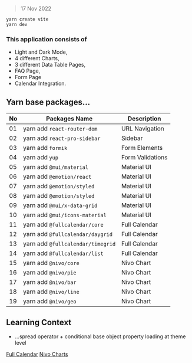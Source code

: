 > 17 Nov 2022


```
yarn create vite
yarn dev
```


### This application consists of 
* Light and Dark Mode, 
* 4 different Charts, 
* 3 different Data Table Pages, 
* FAQ Page, 
* Form Page  
* Calendar Integration.

## Yarn base packages...
|No | Packages Name                    | Description      |
|---|----------------------------------|------------------|
|01 |yarn add `react-router-dom`       | URL Navigation   |
|02 |yarn add `react-pro-sidebar`      | Sidebar          |
|03 |yarn add `formik`                 | Form Elements    |
|04 |yarn add `yup`                    | Form Validations |
|05 |yarn add `@mui/material`          | Material UI      |
|06 |yarn add `@emotion/react`         | Material UI      |
|07 |yarn add `@emotion/styled`        | Material UI      |
|08 |yarn add `@emotion/styled`        | Material UI      |
|09 |yarn add `@mui/x-data-grid`       | Material UI      |
|10 |yarn add `@mui/icons-material`    | Material UI      |
|11 |yarn add `@fullcalendar/core`     | Full Calendar    |
|12 |yarn add `@fullcalendar/daygrid`  | Full Calendar    |
|13 |yarn add `@fullcalendar/timegrid` | Full Calendar    |
|14 |yarn add `@fullcalendar/list`     | Full Calendar    |
|15 |yarn add `@nivo/core`             | Nivo Chart       |
|16 |yarn add `@nivo/pie`              | Nivo Chart       |
|17 |yarn add `@nivo/bar`              | Nivo Chart       |
|18 |yarn add `@nivo/line`             | Nivo Chart       |
|19 |yarn add `@nivo/geo`              | Nivo Chart       |


## Learning Context
* ...spread operator + conditional base object property loading at theme level



[Full Calendar](https://fullcalendar.io)
[Nivo Charts](https://nivo.rocks)

<!-- 
https://www.youtube.com/watch?v=wYpCWwD1oz0
https://github.com/ed-roh/react-admin-dashboard
-->